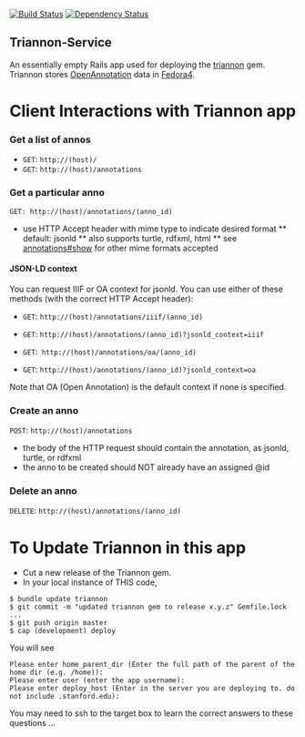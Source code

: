 [![Build Status](https://travis-ci.org/sul-dlss/triannon-service.svg?branch=master)](https://travis-ci.org/sul-dlss/triannon-service) [![Dependency Status](https://gemnasium.com/sul-dlss/triannon.svg)](https://gemnasium.com/sul-dlss/triannon)

## Triannon-Service

An essentially empty Rails app used for deploying the [triannon](https://github.com/sul-dlss/triannon) gem.  Triannon stores [OpenAnnotation](http://www.openannotation.org/) data in [Fedora4](http://fcrepo.org/).

# Client Interactions with Triannon app

### Get a list of annos
* `GET`: `http://(host)/`
* `GET`: `http://(host)/annotations`

### Get a particular anno
`GET: http://(host)/annotations/(anno_id)`

* use HTTP Accept header with mime type to indicate desired format
** default:  jsonld
** also supports turtle, rdfxml, html
** see [annotations#show](https://github.com/sul-dlss/triannon/blob/master/app/controllers/triannon/annotations_controller.rb) for other mime formats accepted

#### JSON-LD context
You can request IIIF or OA context for jsonld.  You can use either of these methods (with the correct HTTP Accept header):

* `GET`: `http://(host)/annotations/iiif/(anno_id)`
* `GET`: `http://(host)/annotations/(anno_id)?jsonld_context=iiif`

* `GET`:` http://(host)/annotations/oa/(anno_id)`
* `GET`: `http://(host)/annotations/(anno_id)?jsonld_context=oa`

Note that OA (Open Annotation) is the default context if none is specified.

### Create an anno
`POST`: `http://(host)/annotations`
* the body of the HTTP request should contain the annotation, as jsonld, turtle, or rdfxml
* the anno to be created should NOT already have an assigned @id

### Delete an anno
`DELETE`: `http://(host)/annotations/(anno_id)`


# To Update Triannon in this app
* Cut a new release of the Triannon gem.
* In your local instance of THIS code,
```console
$ bundle update triannon
$ git commit -m "updated triannon gem to release x.y.z" Gemfile.lock ...
$ git push origin master
$ cap (development) deploy
```

You will see

```console
Please enter home_parent_dir (Enter the full path of the parent of the home dir (e.g. /home)):
Please enter user (enter the app username):
Please enter deploy_host (Enter in the server you are deploying to. do not include .stanford.edu):
```

You may need to ssh to the target box to learn the correct answers to these questions ...
